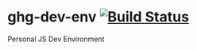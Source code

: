 # ghg-dev-env [![Build Status](https://travis-ci.org/ggrumbley/ghg-dev-env.svg?branch=master)](https://travis-ci.org/ggrumbley/ghg-dev-env)
Personal JS Dev Environment
